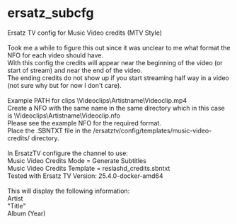# ersatz_subcfg
Ersatz TV config for Music Video credits (MTV Style)
<BR>
<BR>Took me a while to figure this out since it was unclear to me what format the NFO for each video should have.
<BR>With this config the credits will appear near the beginning of the video (or start of stream) and near the end of the video.
<BR>The ending credits do not show up if you start streaming half way in a video (not sure why but for now I don't care).
<BR>
<BR>Example PATH for clips \Videoclips\Artistname\Videoclip.mp4
<BR>Create a NFO with the same name in the same directory which in this case is \Videoclips\Artistname\Videoclip.nfo
<BR>Please see the example NFO for the required format.
<BR>Place the .SBNTXT file in the /ersatztv/config/templates/music-video-credits/ directory.
<BR>
<BR>In ErsatzTV configure the channel to use: 
<BR>Music Video Credits Mode = Generate Subtitles
<BR>Music Video Credits Template = reslashd_credits.sbntxt
<BR>Tested with Ersatz TV Version: 25.4.0-docker-amd64
<BR>
<BR>This will display the following information:
<BR>Artist
<BR>"Title"
<BR>Album (Year)
